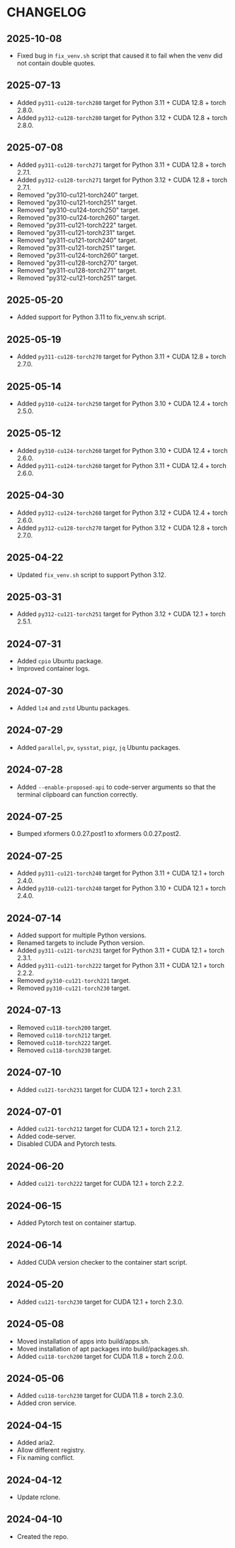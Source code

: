 # CHANGELOG

## 2025-10-08

- Fixed bug in `fix_venv.sh` script that caused it to fail when the venv did not contain double quotes.

## 2025-07-13

- Added `py311-cu128-torch280` target for Python 3.11 + CUDA 12.8 + torch 2.8.0.
- Added `py312-cu128-torch280` target for Python 3.12 + CUDA 12.8 + torch 2.8.0.

## 2025-07-08

- Added `py311-cu128-torch271` target for Python 3.11 + CUDA 12.8 + torch 2.7.1.
- Added `py312-cu128-torch271` target for Python 3.12 + CUDA 12.8 + torch 2.7.1.
- Removed "py310-cu121-torch240" target.
- Removed "py310-cu121-torch251" target.
- Removed "py310-cu124-torch250" target.
- Removed "py310-cu124-torch260" target.
- Removed "py311-cu121-torch222" target.
- Removed "py311-cu121-torch231" target.
- Removed "py311-cu121-torch240" target.
- Removed "py311-cu121-torch251" target.
- Removed "py311-cu124-torch260" target.
- Removed "py311-cu128-torch270" target.
- Removed "py311-cu128-torch271" target.
- Removed "py312-cu121-torch251" target.

## 2025-05-20

- Added support for Python 3.11 to fix_venv.sh script.

## 2025-05-19

- Added `py311-cu128-torch270` target for Python 3.11 + CUDA 12.8 + torch 2.7.0.

## 2025-05-14

- Added `py310-cu124-torch250` target for Python 3.10 + CUDA 12.4 + torch 2.5.0.

## 2025-05-12

- Added `py310-cu124-torch260` target for Python 3.10 + CUDA 12.4 + torch 2.6.0.
- Added `py311-cu124-torch260` target for Python 3.11 + CUDA 12.4 + torch 2.6.0.

## 2025-04-30

- Added `py312-cu124-torch260` target for Python 3.12 + CUDA 12.4 + torch 2.6.0.
- Added `py312-cu128-torch270` target for Python 3.12 + CUDA 12.8 + torch 2.7.0.

## 2025-04-22

- Updated `fix_venv.sh` script to support Python 3.12.

## 2025-03-31

- Added `py312-cu121-torch251` target for Python 3.12 + CUDA 12.1 + torch 2.5.1.

## 2024-07-31

- Added `cpio` Ubuntu package.
- Improved container logs.

## 2024-07-30

- Added `lz4` and `zstd` Ubuntu packages.

## 2024-07-29

- Added `parallel`, `pv`, `sysstat`, `pigz`, `jq` Ubuntu packages.

## 2024-07-28

- Added `--enable-proposed-api` to code-server arguments so that the
  terminal clipboard can function correctly.

## 2024-07-25

- Bumped xformers 0.0.27.post1 to xformers 0.0.27.post2.

## 2024-07-25

- Added `py311-cu121-torch240` target for Python 3.11 + CUDA 12.1 + torch 2.4.0.
- Added `py310-cu121-torch240` target for Python 3.10 + CUDA 12.1 + torch 2.4.0.

## 2024-07-14

- Added support for multiple Python versions.
- Renamed targets to include Python version.
- Added `py311-cu121-torch231` target for Python 3.11 + CUDA 12.1 + torch 2.3.1.
- Added `py311-cu121-torch222` target for Python 3.11 + CUDA 12.1 + torch 2.2.2.
- Removed `py310-cu121-torch221` target.
- Removed `py310-cu121-torch230` target.

## 2024-07-13

- Removed `cu118-torch200` target.
- Removed `cu118-torch212` target.
- Removed `cu118-torch222` target.
- Removed `cu118-torch230` target.

## 2024-07-10

- Added `cu121-torch231` target for CUDA 12.1 + torch 2.3.1.

## 2024-07-01

- Added `cu121-torch212` target for CUDA 12.1 + torch 2.1.2.
- Added code-server.
- Disabled CUDA and Pytorch tests.

## 2024-06-20

- Added `cu121-torch222` target for CUDA 12.1 + torch 2.2.2.

## 2024-06-15

- Added Pytorch test on container startup.

## 2024-06-14

- Added CUDA version checker to the container start script.

## 2024-05-20

- Added `cu121-torch230` target for CUDA 12.1 + torch 2.3.0.

## 2024-05-08

- Moved installation of apps into build/apps.sh.
- Moved installation of apt packages into build/packages.sh.
- Added `cu118-torch200` target for CUDA 11.8 + torch 2.0.0.

## 2024-05-06

- Added `cu118-torch230` target for CUDA 11.8 + torch 2.3.0.
- Added cron service.

## 2024-04-15

- Added aria2.
- Allow different registry.
- Fix naming conflict.

## 2024-04-12

- Update rclone.

## 2024-04-10

- Created the repo.
